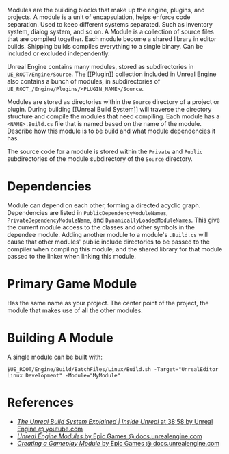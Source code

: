 Modules are the building blocks that make up the engine, plugins, and projects.
A module is a unit of encapsulation, helps enforce code separation.
Used to keep different systems separated.
Such as inventory system, dialog system, and so on.
A Module is a collection of source files that are compiled together.
Each module become a shared library in editor builds.
Shipping builds compiles everything to a single binary.
Can be included or excluded independently.

Unreal Engine contains many modules, stored as subdirectories in `UE_ROOT/Engine/Source`.
The [[Plugin]] collection included in Unreal Engine also contains a bunch of modules, in subdirectories of `UE_ROOT_/Engine/Plugins/<PLUGIN_NAME>/Source`.

Modules are stored as directories within the `Source` directory of a project or plugin.
During building [[Unreal Build System]] will traverse the directory structure and compile the modules that need compiling.
Each module has a `<NAME>.Build.cs` file that is named based on the name of the module.
Describe how this module is to be build and what module dependencies it has.

The source code for a module is stored within the `Private` and `Public` subdirectories of the module subdirectory of the `Source` directory.


# Dependencies

Module can depend on each other, forming a directed acyclic graph.
Dependencies are listed in `PublicDependencyModuleNames`, `PrivateDependencyModuleName`, and `DynamicallyLoadedModuleNames`.
This give the current module access to the classes and other symbols in the dependee module.
Adding another module to a module's `.Build.cs` will cause that other modules' public include directories to be passed to the compiler when compiling this module, and the shared library for that module passed to the linker when linking this module.


# Primary Game Module

Has the same name as your project.
The center point of the project, the module that makes use of all the other modules.


# Building A Module

A single module can be built with:
```shell
$UE_ROOT/Engine/Build/BatchFiles/Linux/Build.sh -Target="UnrealEditor Linux Development" -Module="MyModule"
```

# References

- [_The Unreal Build System Explained | Inside Unreal_ at 38:58 by Unreal Engine @ youtube.com](https://youtu.be/GJZUV8homoo?t=2338)
- [_Unreal Engine Modules_ by Epic Games @ docs.unrealengine.com](https://docs.unrealengine.com/5.0/en-US/unreal-engine-modules/)
- [_Creating a Gameplay Module_ by Epic Games @ docs.unrealengine.com](https://docs.unrealengine.com/5.2/en-US/how-to-make-a-gameplay-module-in-unreal-engine/)
